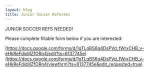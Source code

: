 ```yaml
---
layout: blog
title: Junior Soccer Referees
---
```


JUNIOR SOCCER REFS NEEDED! 

Please complete fillable form below if you are interested:


[https://docs.google.com/forms/d/1gTLqBS6g4DsPVd_fWrxCHB_v-eHkReFdidilIZfORn4/edit?ts=6137745e](https://docs.google.com/forms/d/1gTLqBS6g4DsPVd_fWrxCHB_v-eHkReFdidilIZfORn4/viewform?ts=6137745e&edit_requested=true)

